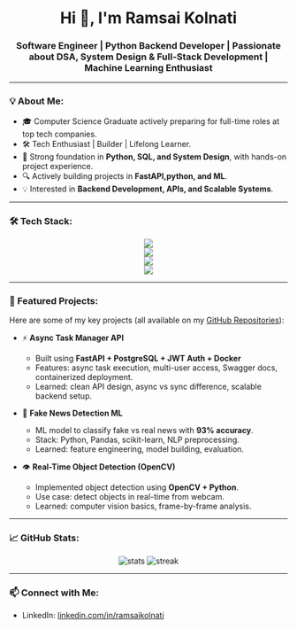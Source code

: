 <h1 align="center">Hi 👋, I'm Ramsai Kolnati</h1>
<h3 align="center">Software Engineer | Python Backend Developer | Passionate about DSA, System Design & Full-Stack Development | Machine Learning Enthusiast</h3>

---

### 💡 About Me:
- 🎓 Computer Science Graduate actively preparing for full-time roles at top tech companies.
- 🛠️ Tech Enthusiast | Builder | Lifelong Learner.
- 🚀 Strong foundation in **Python, SQL, and System Design**, with hands-on project experience.
- 🔍 Actively building projects in **FastAPI,python, and ML**.
- 💡 Interested in **Backend Development, APIs, and Scalable Systems**.

---

### 🛠️ Tech Stack:
<p align="center">
  <!-- Languages -->
  <img src="https://skillicons.dev/icons?i=python,c,java" />
  <br/>
  <!-- Frameworks & Libraries -->
  <img src="https://skillicons.dev/icons?i=fastapi,flask,opencv" />
  <br/>
  <!-- Databases -->
  <img src="https://skillicons.dev/icons?i=postgres,sqlite,sql" />
  <br/>
  <!-- Tools & Platforms -->
  <img src="https://skillicons.dev/icons?i=git,github,docker,linux,vscode,postman,azure,kubernetes" />
</p>

---

### 🚀 Featured Projects:
Here are some of my key projects (all available on my [GitHub Repositories](https://github.com/Ramsaikolnati?tab=repositories)):

- ⚡ **Async Task Manager API**  
  - Built using **FastAPI + PostgreSQL + JWT Auth + Docker**  
  - Features: async task execution, multi-user access, Swagger docs, containerized deployment.  
  - Learned: clean API design, async vs sync difference, scalable backend setup.

- 📰 **Fake News Detection ML**  
  - ML model to classify fake vs real news with **93% accuracy**.  
  - Stack: Python, Pandas, scikit-learn, NLP preprocessing.  
  - Learned: feature engineering, model building, evaluation.

- 👁️ **Real-Time Object Detection (OpenCV)**  
  - Implemented object detection using **OpenCV + Python**.  
  - Use case: detect objects in real-time from webcam.  
  - Learned: computer vision basics, frame-by-frame analysis.

---

### 📈 GitHub Stats:
<p align="center">
  <img src="https://github-readme-stats.vercel.app/api?username=Ramsaikolnati&show_icons=true&theme=github_dark" alt="stats" />
  <img src="https://github-readme-streak-stats.herokuapp.com/?user=Ramsaikolnati&theme=github-dark-blue" alt="streak" />
</p>

---

### 📫 Connect with Me:
- LinkedIn: [linkedin.com/in/ramsaikolnati](https://linkedin.com/in/ramsaikolnati)
